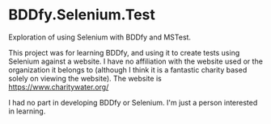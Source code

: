 # BDDfy.Selenium.Test
Exploration of using Selenium with BDDfy and MSTest.

This project was for learning BDDfy, and using it to create tests using Selenium against a website. I have no affiliation with the website used or the organization it belongs to (although I think it is a fantastic charity based solely on viewing the website). The website is  https://www.charitywater.org/ 

I had no part in developing BDDfy or Selenium. I'm just a person interested in learning.

